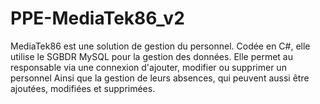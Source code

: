 # PPE-MediaTek86_v2

MediaTek86 est une solution de gestion du personnel.
Codée en C#, elle utilise le SGBDR MySQL pour la gestion des données.
Elle permet au responsable via une connexion d'ajouter, modifier ou supprimer un personnel
Ainsi que la gestion de leurs absences, qui peuvent aussi être ajoutées, modifiées et supprimées.
